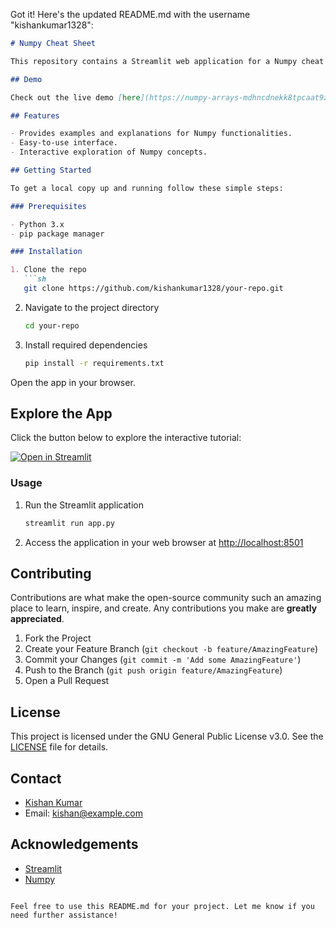Got it! Here's the updated README.md with the username "kishankumar1328":

```markdown
# Numpy Cheat Sheet

This repository contains a Streamlit web application for a Numpy cheat sheet. It provides information and examples on various Numpy functionalities.

## Demo

Check out the live demo [here](https://numpy-arrays-mdhncdnekk8tpcaat9zcj8.streamlit.app/).

## Features

- Provides examples and explanations for Numpy functionalities.
- Easy-to-use interface.
- Interactive exploration of Numpy concepts.

## Getting Started

To get a local copy up and running follow these simple steps:

### Prerequisites

- Python 3.x
- pip package manager

### Installation

1. Clone the repo
   ```sh
   git clone https://github.com/kishankumar1328/your-repo.git
   ```
2. Navigate to the project directory
   ```sh
   cd your-repo
   ```
3. Install required dependencies
   ```sh
   pip install -r requirements.txt
   ```


Open the app in your browser.

## Explore the App

Click the button below to explore the interactive tutorial:

[![Open in Streamlit](https://static.streamlit.io/badges/streamlit_badge_black_white.svg)](https://numpy-arrays-mdhncdnekk8tpcaat9zcj8.streamlit.app/)
<br>
### Usage

1. Run the Streamlit application
   ```sh
   streamlit run app.py
   ```
2. Access the application in your web browser at [http://localhost:8501](http://localhost:8501)

## Contributing

Contributions are what make the open-source community such an amazing place to learn, inspire, and create. Any contributions you make are **greatly appreciated**.

1. Fork the Project
2. Create your Feature Branch (`git checkout -b feature/AmazingFeature`)
3. Commit your Changes (`git commit -m 'Add some AmazingFeature'`)
4. Push to the Branch (`git push origin feature/AmazingFeature`)
5. Open a Pull Request

## License

This project is licensed under the GNU General Public License v3.0. See the [LICENSE](LICENSE) file for details.

## Contact

- [Kishan Kumar](https://github.com/kishankumar1328)
- Email: kishan@example.com

## Acknowledgements

- [Streamlit](https://streamlit.io/)
- [Numpy](https://numpy.org/)
```

Feel free to use this README.md for your project. Let me know if you need further assistance!
